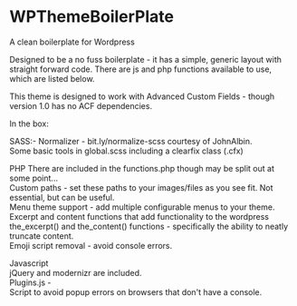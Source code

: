 # WPThemeBoilerPlate
A clean boilerplate for Wordpress

Designed to be a no fuss boilerplate - it has a simple, generic layout with straight forward code. There are js and php functions available to use, which are listed below.

This theme is designed to work with Advanced Custom Fields - though version 1.0 has no ACF dependencies.

In the box:

SASS:-
Normalizer - bit.ly/normalize-scss courtesy of JohnAlbin.<br>
Some basic tools in global.scss including a clearfix class (.cfx)

PHP
There are included in the functions.php though may be split out at some point...<br>
Custom paths - set these paths to your images/files as you see fit. Not essential, but can be useful.<br>
Menu theme support - add multiple configurable menus to your theme.<br>
Excerpt and content functions that add functionality to the wordpress the_excerpt() and the_content() functions - specifically the ability to neatly truncate content.<br>
Emoji script removal - avoid console errors.

Javascript<br>
jQuery and modernizr are included.<br>
Plugins.js - <br>
Script to avoid popup errors on browsers that don't have a console.<br>
